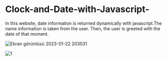 # Clock-and-Date-with-Javascript-
In this website, date information is returned dynamically with javascript.The name information is taken from the user. Then, the user is greeted with the date of that moment.

![Ekran görüntüsü 2023-01-22 203531](https://user-images.githubusercontent.com/103189726/213930913-8149fa12-8bc3-4fb2-8658-9f514f12298e.png)

![1](https://user-images.githubusercontent.com/103189726/213930801-cb8e3945-0a3c-49f7-89eb-1907ea659ed6.png)
